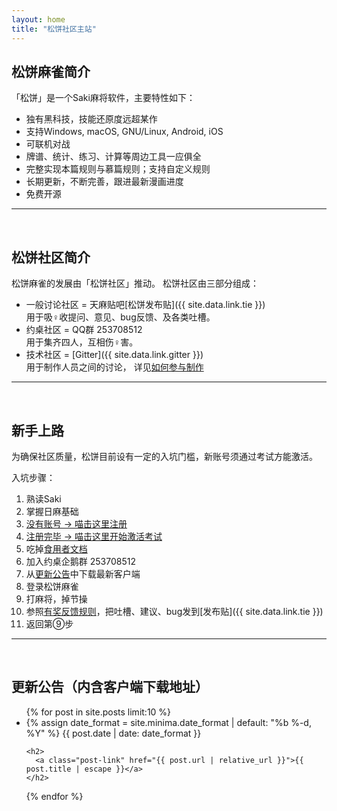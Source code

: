 ```yaml
---
layout: home
title: "松饼社区主站"
---
```


## 松饼麻雀简介

「松饼」是一个Saki麻将软件，主要特性如下：

- 独有黑科技，技能还原度远超某作
- 支持Windows, macOS, GNU/Linux, Android, iOS
- 可联机对战
- 牌谱、统计、练习、计算等周边工具一应俱全
- 完整实现本篇规则与慕篇规则；支持自定义规则
- 长期更新，不断完善，跟进最新漫画进度
- 免费开源

---
<br />

## 松饼社区简介

松饼麻雀的发展由「松饼社区」推动。
松饼社区由三部分组成：

- 一般讨论社区 = 天麻贴吧[松饼发布贴]({{ site.data.link.tie }})  
用于吸♀收提问、意见、bug反馈、及各类吐槽。
- 约桌社区 = QQ群 253708512  
用于集齐四人，互相伤♀害。
- 技术社区 = [Gitter]({{ site.data.link.gitter }})  
用于制作人员之间的讨论， 详见[如何参与制作](/contribute/)

---
<br />

## <a name="newbie"></a>新手上路

为确保社区质量，松饼目前设有一定的入坑门槛，新账号须通过考试方能激活。

入坑步骤：
1. 熟读Saki
2. 掌握日麻基础
3. [没有账号 -> 喵击这里注册](/signup/)
4. [注册完毕 -> 喵击这里开始激活考试](/exam/)
5. 吃掉[食用者文档](/docs/)
6. 加入约桌企鹅群 253708512
7. 从[更新公告](#news)中下载最新客户端
8. 登录松饼麻雀
9. 打麻将，掉节操
10. 参照[有奖反馈规则](/feedback/)，把吐槽、建议、bug发到[发布贴]({{ site.data.link.tie }})
11. 返回第⑨步

---
<br />

## <a name="news" />更新公告（内含客户端下载地址）
<ul class="post-list">
{% for post in site.posts limit:10 %}
  <li>
	{% assign date_format = site.minima.date_format | default: "%b %-d, %Y" %}
	<span class="post-meta">{{ post.date | date: date_format }}</span>

	<h2>
	  <a class="post-link" href="{{ post.url | relative_url }}">{{ post.title | escape }}</a>
	</h2>
  </li>
{% endfor %}
</ul>


